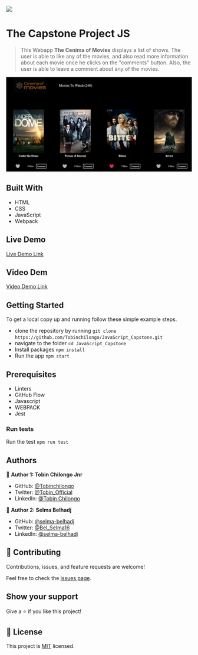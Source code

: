 ![](https://img.shields.io/badge/Microverse-blueviolet)

# The Capstone Project JS 


> This Webapp **The Cenima of Movies** displays a list of shows. The user is able to like any of the movies, and also read more information about each movie once he clicks on the "comments" button. Also, the user is able to leave a comment about any of the movies.

![screenshot](./src/images/cenimaofmovies_screenshot.png)
## Built With

- HTML
- CSS
- JavaScript
- Webpack

## Live Demo 

[Live Demo Link](https://thecapstone-project-js.netlify.app/)

## Video Dem
[Video Demo Link](https://www.loom.com/)


## Getting Started


To get a local copy up and running follow these simple example steps.


- clone the repository by running
``` git clone https://github.com/Tobinchilongo/JavaScript_Capstone.git ```
- navigate to the folder
``` cd JavaScript_Capstone ```
- Install packages
``` npm install ```
- Run the app
``` npm start ```
## Prerequisites
- Linters
- GitHub Flow
- Javascript
- WEBPACK
- Jest
### Run tests
Run the test 
`npm run test`

## Authors

👤 **Author 1: Tobin Chilongo Jnr**
 

- GitHub: [@Tobinchilongo](https://github.com/Tobinchilongo)
- Twitter: [@Tobin_Official](https://twitter.com/Tobin_Official)
- LinkedIn: [@Tobin Chilongo](https://www.linkedin.com/in/tobin-chilongo-a6736415a/)

👤 **Author 2: Selma Belhadj**

- GitHub: [@selma-belhadj](https://github.com/selma-belhadj)
- Twitter: [@Bel_Selma16](https://twitter.com/Bel_Selma16)
- LinkedIn: [@selma-belhadj](https://www.linkedin.com/in/selma-belhadj/)

## 🤝 Contributing

Contributions, issues, and feature requests are welcome!

Feel free to check the [issues page](../../issues/).

## Show your support

Give a ⭐️ if you like this project!


## 📝 License

This project is [MIT](./MIT.md) licensed.
